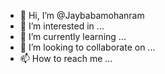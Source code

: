 - 👋 Hi, I’m @Jaybabamohanram
- 👀 I’m interested in ...
- 🌱 I’m currently learning ...
- 💞️ I’m looking to collaborate on ...
- 📫 How to reach me ...

<!---
Jaybabamohanram/Jaybabamohanram is a ✨ special ✨ repository because its `README.md` (this file) appears on your GitHub profile.
You can click the Preview link to take a look at your changes.
--->

